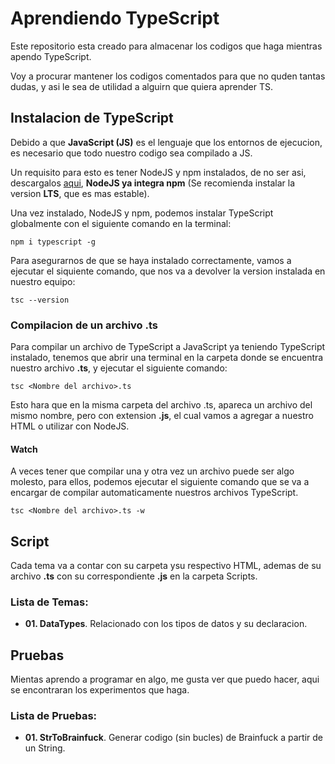 # Aprendiendo TypeScript

Este repositorio esta creado para almacenar los codigos que haga mientras apendo TypeScript.

Voy a procurar mantener los codigos comentados para que no quden tantas dudas, y asi le sea de utilidad a alguirn que quiera aprender TS.

## Instalacion de TypeScript

Debido a que **JavaScript (JS)** es el lenguaje que los entornos de ejecucion, es necesario que todo nuestro codigo sea compilado a JS.

Un requisito para esto es tener NodeJS y npm instalados, de no ser asi, descargalos [aqui](https://nodejs.org/en/download/), **NodeJS ya integra npm** (Se recomienda instalar la version **LTS**, que es mas estable).

Una vez instalado, NodeJS y npm, podemos instalar TypeScript globalmente con el siguiente comando en la terminal:

    npm i typescript -g

Para asegurarnos de que se haya instalado correctamente, vamos a ejecutar el siquiente comando, que nos va a devolver la version instalada en nuestro equipo:

    tsc --version

### Compilacion de un archivo .ts

Para compilar un archivo de TypeScript a JavaScript ya teniendo TypeScript instalado, tenemos que abrir una terminal en la carpeta donde se encuentra nuestro archivo **.ts**, y ejecutar el siguiente comando:

    tsc <Nombre del archivo>.ts

Esto hara que en la misma carpeta del archivo .ts, apareca un archivo del mismo nombre, pero con extension **.js**, el cual vamos a agregar a nuestro HTML o utilizar con NodeJS.

#### Watch

A veces tener que compilar una y otra vez un archivo puede ser algo molesto, para ellos, podemos ejecutar el siguiente comando que se va a encargar de compilar automaticamente nuestros archivos TypeScript.

    tsc <Nombre del archivo>.ts -w

## Script

Cada tema va a contar con su carpeta ysu respectivo HTML, ademas de su archivo **.ts** con su correspondiente **.js** en la carpeta Scripts.

### Lista de Temas:

-   **01. DataTypes**. Relacionado con los tipos de datos y su declaracion.

## Pruebas

Mientas aprendo a programar en algo, me gusta ver que puedo hacer, aqui se encontraran los experimentos que haga.

### Lista de Pruebas:

-   **01. StrToBrainfuck**. Generar codigo (sin bucles) de Brainfuck a partir de un String.
